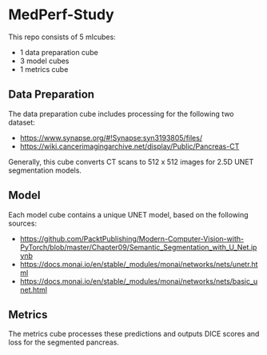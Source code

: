 # MedPerf-Study

This repo consists of 5 mlcubes:
* 1 data preparation cube
* 3 model cubes
* 1 metrics cube 

## Data Preparation

The data preparation cube includes processing for the following two dataset:
* https://www.synapse.org/#!Synapse:syn3193805/files/
* https://wiki.cancerimagingarchive.net/display/Public/Pancreas-CT

Generally, this cube converts CT scans to 512 x 512 images for 2.5D UNET segmentation models. 

## Model 

Each model cube contains a unique UNET model, based on the following sources:
* https://github.com/PacktPublishing/Modern-Computer-Vision-with-PyTorch/blob/master/Chapter09/Semantic_Segmentation_with_U_Net.ipynb
* https://docs.monai.io/en/stable/_modules/monai/networks/nets/unetr.html
* https://docs.monai.io/en/stable/_modules/monai/networks/nets/basic_unet.html

## Metrics

The metrics cube processes these predictions and outputs DICE scores and loss for the segmented pancreas. 
